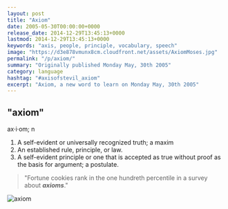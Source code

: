 ```yaml
---
layout: post
title: "Axiom"
date: 2005-05-30T00:00:00+0000
release_date: 2014-12-29T13:45:13+0000
lastmod: 2014-12-29T13:45:13+0000
keywords: "axis, people, principle, vocabulary, speech"
image: "https://d3e878vmunx8cm.cloudfront.net/assets/AxiomMoses.jpg"
permalink: "/p/axiom/"
summary: "Originally published Monday May, 30th 2005"
category: language
hashtag: "#axisofstevil_axiom"
excerpt: "Axiom, a new word to learn on Monday May, 30th 2005"
---
```


[id_1]: https://d3e878vmunx8cm.cloudfront.net/assets/AxiomMoses.jpg "axiom"

## "axiom" ##

ax·i·om; n

1. A self-evident or universally recognized truth; a maxim
2. An established rule, principle, or law.
3. A self-evident principle or one that is accepted as true without proof as the basis for argument; a postulate.
 
> "Fortune cookies rank in the one hundreth percentile in a survey about ***axioms***."

![axiom][id_1]
